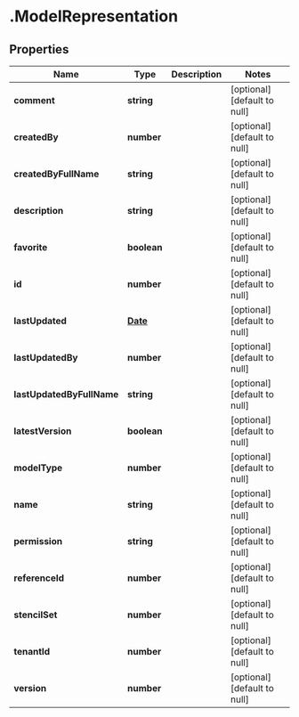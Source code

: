 # .ModelRepresentation

## Properties
Name | Type | Description | Notes
------------ | ------------- | ------------- | -------------
**comment** | **string** |  | [optional] [default to null]
**createdBy** | **number** |  | [optional] [default to null]
**createdByFullName** | **string** |  | [optional] [default to null]
**description** | **string** |  | [optional] [default to null]
**favorite** | **boolean** |  | [optional] [default to null]
**id** | **number** |  | [optional] [default to null]
**lastUpdated** | [**Date**](Date.md) |  | [optional] [default to null]
**lastUpdatedBy** | **number** |  | [optional] [default to null]
**lastUpdatedByFullName** | **string** |  | [optional] [default to null]
**latestVersion** | **boolean** |  | [optional] [default to null]
**modelType** | **number** |  | [optional] [default to null]
**name** | **string** |  | [optional] [default to null]
**permission** | **string** |  | [optional] [default to null]
**referenceId** | **number** |  | [optional] [default to null]
**stencilSet** | **number** |  | [optional] [default to null]
**tenantId** | **number** |  | [optional] [default to null]
**version** | **number** |  | [optional] [default to null]


